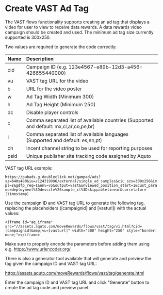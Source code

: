 Create VAST Ad Tag
==================

The VAST flows functionality supports creating an ad tag that displays a video for user to view to receive data rewards. A data rewards video campaign should be created and used. The minimum ad tag size currently supported is 300x250.

Two values are required to generate the code correctly:

|Name|Description|
|:---|:----------|
|cid| Campaign ID (e.g. 123e4567-e89b-12d3-a456-426655440000)|
|vu| VAST tag URL for the video|
|b| URL for the video poster|
|w| Ad Tag Width (Minimum 300)|
|h| Ad Tag Height (Minimum 250)|
|dc| Disable player controls|
|c| Comma separated list of available countries (Supported and default: mx,cl,ar,co,pe,br)|
|l| Comma separated list of available languages (Supported and default: es,en,pt)|
|ch| Incent channel string to be used for reporting purposes|
|psid| Unique publisher site tracking code assigned by Aquto|

VAST tag URL example:

`https://pubads.g.doubleclick.net/gampad/ads?sz=640x480&iu=/124319096/external/single_ad_samples&ciu_szs=300x250&impl=s&gdfp_req=1&env=vp&output=vast&unviewed_position_start=1&cust_params=deployment%3Ddevsite%26sample_ct%3Dskippablelinear&correlator=[timestamp]`

Use the campaign ID and VAST tag URL to generate the following tag, replacing the placeholders ([campaignid] and [vasturl]) with the actual values:

`<iframe id="aq_iframe" src="//assets.aquto.com/moveRewards/flows/vast/tag/v1.html?cid=[campaignid]&amp;vu=[vasturl]" width="300" height="250" style="border: none;"></iframe>`

Make sure to properly encode the parameters before adding them using e.g. https://www.urlencoder.org/

There is also a generator tool available that will generate and preview the tag given the campaign ID and VAST tag URL:

https://assets.aquto.com/moveRewards/flows/vast/tag/generate.html

Enter the campaign ID and VAST tag URL and click "Generate" button to create the ad tag code and preview panel.
